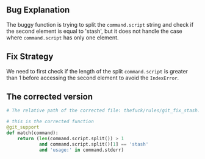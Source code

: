 ## Bug Explanation
The buggy function is trying to split the `command.script` string and check if the second element is equal to 'stash', but it does not handle the case where `command.script` has only one element.

## Fix Strategy
We need to first check if the length of the split `command.script` is greater than 1 before accessing the second element to avoid the `IndexError`.

## The corrected version
```python
# The relative path of the corrected file: thefuck/rules/git_fix_stash.py

# this is the corrected function
@git_support
def match(command):
    return (len(command.script.split()) > 1
            and command.script.split()[1] == 'stash'
            and 'usage:' in command.stderr)
```